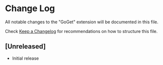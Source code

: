# Change Log

All notable changes to the "GoGet" extension will be documented in this file.

Check [Keep a Changelog](http://keepachangelog.com/) for recommendations on how to structure this file.

## [Unreleased]

- Initial release